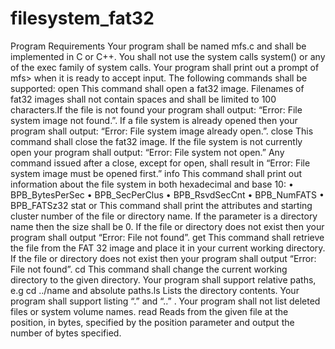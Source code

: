 # filesystem_fat32


Program Requirements
Your program shall be named mfs.c and shall be implemented in C or C++. You shall not use the
system calls system() or any of the exec family of system calls.
Your program shall print out a prompt of mfs> when it is ready to accept input.
The following commands shall be supported:
open <filename>
This command shall open a fat32 image. Filenames of fat32 images shall not contain spaces and
shall be limited to 100 characters.If the file is not found your program shall output: “Error: File system image not found.”. If a file
system is already opened then your program shall output: “Error: File system image already
open.”.
close
This command shall close the fat32 image. If the file system is not currently open your program
shall output: “Error: File system not open.” Any command issued after a close, except for
open, shall result in “Error: File system image must be opened first.”
info
This command shall print out information about the file system in both hexadecimal and base 10:
• BPB_BytesPerSec
• BPB_SecPerClus
• BPB_RsvdSecCnt
• BPB_NumFATS
• BPB_FATSz32
stat <filename> or <directory name>
This command shall print the attributes and starting cluster number of the file or directory name.
If the parameter is a directory name then the size shall be 0. If the file or directory does not exist
then your program shall output “Error: File not found”.
get <filename>
This command shall retrieve the file from the FAT 32 image and place it in your current working
directory. If the file or directory does not exist then your program shall output “Error: File not
found”.
cd <directory>
This command shall change the current working directory to the given directory. Your program
shall support relative paths, e.g cd ../name and absolute paths.ls
Lists the directory contents. Your program shall support listing “.” and “..” . Your program shall
not list deleted files or system volume names.
read <filename> <position> <number of bytes>
Reads from the given file at the position, in bytes, specified by the position parameter and output
the number of bytes specified.
